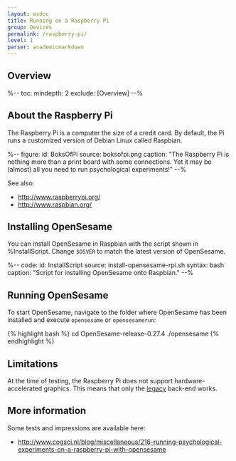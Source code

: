 ```yaml
---
layout: osdoc
title: Running on a Raspberry Pi
group: Devices
permalink: /raspberry-pi/
level: 1
parser: academicmarkdown
---
```


## Overview

%--
toc:
 mindepth: 2
 exclude: [Overview]
--%

## About the Raspberry Pi

The Raspberry Pi is a computer the size of a credit card. By default, the Pi runs a customized version of Debian Linux called Raspbian.

%--
figure:
 id: BoksOfPi
 source: boksofpi.png
 caption: "The Raspberry Pi is nothing more than a print board with some connections. Yet it may be (almost) all you need to run psychological experiments!"
--%

See also:

- <http://www.raspberrypi.org/>
- <http://www.raspbian.org/>

## Installing OpenSesame

You can install OpenSesame in Raspbian with the script shown in %InstallScript. Change `$OSVER` to match the latest version of OpenSesame.

%--
code:
 id: InstallScript
 source: install-opensesame-rpi.sh
 syntax: bash
 caption: "Script for installing OpenSesame onto Raspbian."
--%

## Running OpenSesame

To start OpenSesame, navigate to the folder where OpenSesame has been installed and execute `opensesame` or `opensesamerun`:
	
{% highlight bash %}
cd OpenSesame-release-0.27.4
./opensesame
{% endhighlight %}

## Limitations

At the time of testing, the Raspberry Pi does not support hardware-accelerated graphics. This means that only the [legacy] back-end works.

## More information

Some tests and impressions are available here:

- <http://www.cogsci.nl/blog/miscellaneous/216-running-psychological-experiments-on-a-raspberry-pi-with-opensesame>

[legacy]: /back-ends/legacy